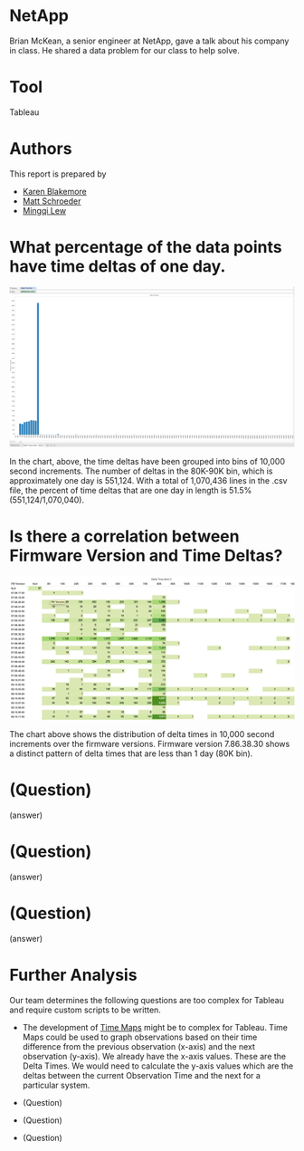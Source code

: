 # NetApp

Brian McKean, a senior engineer at NetApp, gave a talk about his company in class.
He shared a data problem for our class to help solve.

# Tool
Tableau

# Authors

This report is prepared by
* [Karen Blakemore](https://github.com/kjblakemore)
* [Matt Schroeder](https://github.com/mattschroeder97)
* [Mingqi Lew](https://github.com/Malaokia)

# What percentage of the data points have time deltas of one day.

![screenshot](deltas.png)

In the chart, above, the time deltas have been grouped into bins of 10,000 second increments. The number of deltas in the 80K-90K bin, which is approximately one day is 551,124.  With a total of 1,070,436 lines in the .csv file, the percent of time deltas that are one day in length is 51.5% (551,124/1,070,040).

# Is there a correlation between Firmware Version and Time Deltas?

![screenshot](fwvers.png)

The chart above shows the distribution of delta times in 10,000 second increments over the firmware versions.  Firmware version 7.86.38.30 shows a distinct pattern of delta times that are less than 1 day (80K bin).

# (Question)

(answer)

# (Question)

(answer)

# (Question)

(answer)

# Further Analysis

Our team determines the following questions are too complex for Tableau and
require custom scripts to be written.

* The development of [Time Maps](https://districtdatalabs.silvrback.com/time-maps-visualizing-discrete-events-across-many-timescales) might be to complex for Tableau.  Time Maps could be used to graph observations based on their time difference from the previous observation (x-axis) and the next observation (y-axis).  We already have the x-axis values.  These are the Delta Times.  We would need to calculate the y-axis values which are the deltas between the current Observation Time and the next for a particular system.

* (Question)
* (Question)
* (Question)
